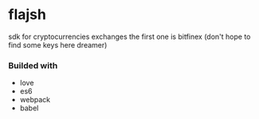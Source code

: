 # flajsh
sdk for cryptocurrencies exchanges
the first one is bitfinex (don't hope to find some keys here dreamer)

### Builded with
* love
* es6
* webpack
* babel
